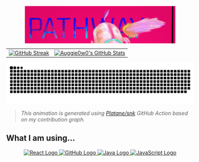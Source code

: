 <div align="center" style="width: 100%; height: 100px; overflow: hidden; border-radius: 8px; margin-bottom: 1 rem;">
  <img style="width:80%;" src="https://raw.githubusercontent.com/Auggie0w0/Auggie0w0/main/header_cropped_2_3.jpeg"/>
</div>

<table>
  <tr>
    <td>
      <a href="https://git.io/streak-stats">
        <img height="180em" src="https://streak-stats.demolab.com/?user=Auggie0w0&theme=default&hide_border=true" alt="GitHub Streak"/>
      </a>
    </td>
    <td>
      <a href="https://github.com/anuraghazra/github-readme-stats">
        <img height="180em" src="https://github-readme-stats.vercel.app/api?username=Auggie0w0&show_icons=true&theme=default&hide_border=true" alt="Auggie0w0's GitHub Stats"/>
      </a>
    </td>
  </tr>
</table>

<p align="center">
  <picture>
    <source media="(prefers-color-scheme: dark)" srcset="https://raw.githubusercontent.com/Auggie0w0/Auggie0w0/main/assets/github-snake-dark.svg" />
    <source media="(prefers-color-scheme: light)" srcset="https://raw.githubusercontent.com/Auggie0w0/Auggie0w0/main/assets/github-snake.svg" />
    <img src="https://raw.githubusercontent.com/Auggie0w0/Auggie0w0/main/assets/github-snake.svg" alt="GitHub Contribution Snake" />
  </picture>
</p>

> *This animation is generated using [Platane/snk](https://github.com/Platane/snk) GitHub Action based on my contribution graph.*

## What I am using...
<p align="center">
  <a href="https://reactjs.org/">
    <img src="https://readme-components.vercel.app/api?component=logo&logo=react" alt="React Logo" />
  </a>
  <a href="https://github.com/">
    <img src="https://readme-components.vercel.app/api?component=logo&logo=github" alt="GitHub Logo" />
  </a>
  <a href="https://www.java.com/">
    <img src="https://readme-components.vercel.app/api?component=logo&logo=java" alt="Java Logo" />
  </a>
  <a href="https://developer.mozilla.org/en-US/docs/Web/JavaScript">
    <img src="https://readme-components.vercel.app/api?component=logo&logo=javascript" alt="JavaScript Logo" />
  </a>
</p>


